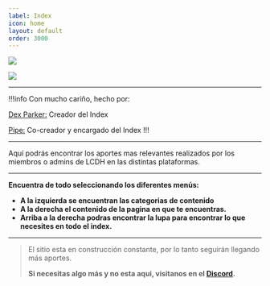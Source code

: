 ```yaml
---
label: Index
icon: home
layout: default
order: 3000
---
```


 ![](https://i.postimg.cc/x1NF5Y7F/banner-lcdh.png)


![](https://i.postimg.cc/Tw1X6rmP/Proyecto-nuevo-27.png)


---

!!!info Con mucho cariño, hecho por:

[Dex Parker:](https://rentry.co/links-noir-room) Creador del Index

[Pipe:](https://rentry.co/8xrygz) Co-creador y encargado del Index
!!!

---

Aquí podrás encontrar los aportes mas relevantes realizados por los miembros o admins de LCDH en las distintas plataformas.

---

**Encuentra de todo seleccionando los diferentes menús:**

- **A la izquierda se encuentran las categorias de contenido**
- **A la derecha el contenido de la pagina en que te encuentras.**
- **Arriba a la derecha podras encontrar la lupa para encontrar lo que necesites en todo el index.**

---

> El sitio esta en construcción constante, por lo tanto seguirán llegando más aportes.
>
>**Si necesitas algo más y no esta aqui, visitanos en el [Discord](https://discord.gg/RaJEJPQYPb).**
